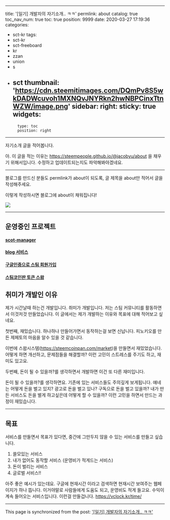 
---
title: '[일기] 개발자의 자기소개.. ㅋㅋ'
permlink: about
catalog: true
toc_nav_num: true
toc: true
position: 9999
date: 2020-03-27 17:19:36
categories:
- sct-kr
tags:
- sct-kr
- sct-freeboard
- kr
- zzan
- union
- s
- sct
thumbnail: 'https://cdn.steemitimages.com/DQmPv8S5wkDADWcuvoh1MXNQvJNYRkn2hwNBPCinxTtnWZW/image.png'
sidebar:
    right:
        sticky: true
widgets:
    -
        type: toc
        position: right
---


자기소개 글을 적어봅니다.

아. 이 글을 적는 이유는 https://steempeople.github.io/@jacobyu/about 을 채우기 위해서입니다. 수정하고 업데이트되는지도 파악해봐야겠네요.

---

블로그를 만드신 분들도 permlink가 about이 되도록, 글 제목을 about만 적어서 글을 작성해주세요.

이렇게 작성하시면 블로그에 about이 채워집니다!

![](https://cdn.steemitimages.com/DQmPv8S5wkDADWcuvoh1MXNQvJNYRkn2hwNBPCinxTtnWZW/image.png)

---

## 운영중인 프로젝트

#### [scot-manager](https://steempeak.com/@jacobyu/scot-manager-and-scot-voting-bot)
#### [blog 서비스](https://steempeak.com/hive-101145/@jacobyu/10krwp-hexo-2)
#### [구글인증으로 스팀 회원가입](https://steempeak.com/@jacobyu/4rkkun)
#### [스팀코인판 토큰 스왑](https://www.steemcoinpan.com/hive-101145/@jacobyu/q-and-a)


## 취미가 개발인 이유

제가 시간날때 하는건 개발입니다. 취미가 개발입니다. 저는 스팀 커뮤니티를 활동하면서 이것저것 만들었습니다. 이 글에서는 제가 개발하는 이유와 목표에 대해 적어보고 싶네요. 


첫번째, 재밌습니다. 하나하나 만들어가면서 동작하는걸 보면 신납니다. 피노키오를 만든 제페토의 마음을 알수 있을 것 같습니다. 

이번에 스왑시스템(https://steemcoinpan.com/market)을 만들면서 재밌었습니다. 어떻게 하면 개선하고, 문제점들을 해결할까? 이런 고민이 스트레스를 주기도 하고, 재미도 있고요.

두번째, 돈이 될 수 있을까?를 생각하면서 개발하면 이건 또 다른 재미입니다. 

돈이 될 수 있을까?를 생각하면요. 기존에 있는 서비스들도 주의깊게 보게됩니다. 얘네는 어떻게 돈을 벌고 있지? 광고로 돈을 벌고 있나? 구독으로 돈을 벌고 있을까? 내가 만든 서비스도 돈을 벌게 하고싶은데 어떻게 할 수 있을까? 이런 고민을 하면서 만드는 과정이 재밌습니다.


---

## 목표

서비스를 만들면서 목표가 있다면, 중간에 그만두지 않을 수 있는 서비스를 만들고 싶습니다.


1. 쓸모있는 서비스 
2. 내가 없어도 동작할 서비스 (운영비가 적게드는 서비스)
3. 돈이 벌리는 서비스
4. 글로벌 서비스!!


아주 좋은 예시가 있는데요. 구글에 현재시간 이라고 검색하면 현재시간 보여주는 웹페이지가 하나 뜹니다. 이거야말로 사람들에게 도움도 되고, 운영비도 적게 들고요. 수익이 계속 들어오는 서비스입니다. 이런걸 만들겁니다. https://vclock.kr/time/

- - -

This page is synchronized from the post: ['[일기] 개발자의 자기소개.. ㅋㅋ'](https://steemit.com/@jacobyu/about)
